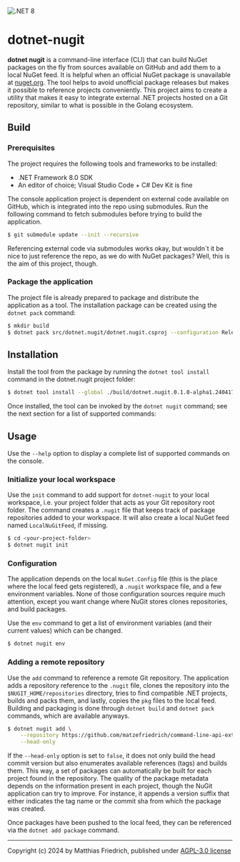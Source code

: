 ![.NET 8](https://github.com/matzefriedrich/dotnet-nugit/actions/workflows/dotnet.yml/badge.svg)


# dotnet-nugit

**dotnet nugit** is a command-line interface (CLI) that can build NuGet packages on the fly from sources available on GitHub and add them to a local NuGet feed. It is helpful when an official NuGet package is unavailable at [nuget.org](https://www.nuget.org/). The tool helps to avoid unofficial package releases but makes it possible to reference projects conveniently. This project aims to create a utility that makes it easy to integrate external .NET projects hosted on a Git repository, similar to what is possible in the Golang ecosystem.

## Build

### Prerequisites

The project requires the following tools and frameworks to be installed:

* .NET Framework 8.0 SDK
* An editor of choice; Visual Studio Code + C# Dev Kit is fine


The console application project is dependent on external code available on GitHub, which is integrated into the repo using submodules.  Run the following command to fetch submodules before trying to build the application.

````bash
$ git submodule update --init --recursive
````

Referencing external code via submodules works okay, but wouldn´t it be nice to just reference the repo, as we do with NuGet packages? Well, this is the aim of this project, though.

### Package the application

The project file is already prepared to package and distribute the application as a tool. The installation package can be created using the `dotnet pack` command:

````bash
$ mkdir build
$ dotnet pack src/dotnet.nugit/dotnet.nugit.csproj --configuration Release -o ./build/
````

## Installation

Install the tool from the package by running the `dotnet tool install` command in the dotnet.nugit project folder:

````bash
$ dotnet tool install --global ./build/dotnet.nugit.0.1.0-alpha1.240417.1.nupkg
````

Once installed, the tool can be invoked by the `dotnet nugit` command; see the next section for a list of supported commands:

## Usage

Use the `--help` option to display a complete list of supported commands on the console.

### Initialize your local workspace

Use the `init` command to add support for `dotnet-nugit` to your local workspace, i.e. your project folder that acts as your Git repository root folder.  The command creates a `.nugit` file that keeps track of package repositories added to your workspace. It will also create a local NuGet feed named `LocalNuGitFeed`, if missing.

````bash
$ cd <your-project-folder>
$ dotnet nugit init
````

### Configuration

The application depends on the local `NuGet.Config` file (this is the place where the local feed gets registered), a `.nugit` workspace file, and a few environment variables. None of those configuration sources require much attention, except you want change where NuGit stores clones repositories, and build packages.

Use the `env` command to get a list of environment variables (and their current values) which can be changed.

````bash
$ dotnet nugit env
````

### Adding a remote repository

Use the `add` command to reference a remote Git repository. The application adds a repository reference to the `.nugit` file, clones the repository into the `$NUGIT_HOME/repositories` directory, tries to find compatible .NET projects, builds and packs them, and lastly, copies the `pkg` files to the local feed. Building and packaging is done through `dotnet build` and `dotnet pack` commands, which are available anyways.

````bash
$ dotnet nugit add \
    --repository https://github.com/matzefriedrich/command-line-api-extensions.git \
    --head-only
````

If the `--head-only` option is set to `false`, it does not only build the head commit version but also enumerates available references (tags) and builds them. This way, a set of packages can automatically be built for each project found in the repository.  The quality of the package metadata depends on the information present in each project, though the NuGit application can try to improve. For instance, it appends a version suffix that either indicates the tag name or the commit sha from which the package was created. 

Once packages have been pushed to the local feed, they can be referenced via the `dotnet add package` command.

---
Copyright (c) 2024 by Matthias Friedrich, published under [AGPL-3.0 license](LICENSE)